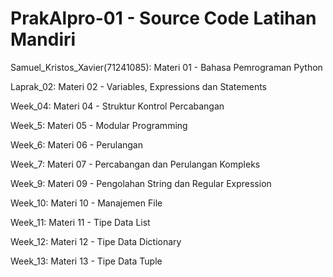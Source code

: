 # PrakAlpro-01 - Source Code Latihan Mandiri
Samuel_Kristos_Xavier(71241085): Materi 01 - Bahasa Pemrograman Python

Laprak_02: Materi 02 - Variables, Expressions dan Statements

Week_04: Materi 04 - Struktur Kontrol Percabangan

Week_5: Materi 05 - Modular Programming

Week_6: Materi 06 - Perulangan

Week_7: Materi 07 - Percabangan dan Perulangan Kompleks

Week_9: Materi 09 - Pengolahan String dan Regular Expression

Week_10: Materi 10 - Manajemen File

Week_11: Materi 11 - Tipe Data List

Week_12: Materi 12 - Tipe Data Dictionary

Week_13: Materi 13 - Tipe Data Tuple
